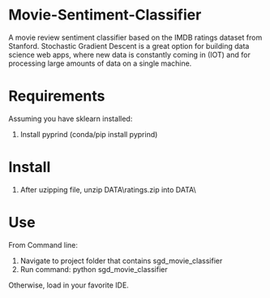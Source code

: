 # Movie-Sentiment-Classifier
A movie review sentiment classifier based on the IMDB ratings dataset from Stanford.
Stochastic Gradient Descent is a great option for building data science web apps, where new data is constantly coming in (IOT) and for processing large amounts of data on a single machine.

# Requirements
Assuming you have sklearn installed:
1) Install pyprind (conda/pip install pyprind)

# Install
1) After uzipping file, unzip DATA\ratings.zip into DATA\

# Use
From Command line: 
1) Navigate to project folder that contains sgd_movie_classifier
2) Run command: python sgd_movie_classifier

Otherwise, load in your favorite IDE.	

